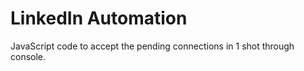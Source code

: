 # LinkedIn Automation

JavaScript code to accept the pending connections in 1 shot through console.
